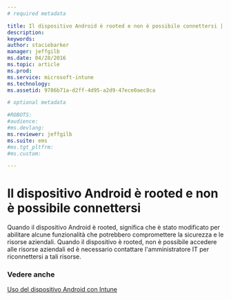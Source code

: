 ```yaml
---
# required metadata

title: Il dispositivo Android è rooted e non è possibile connettersi | Microsoft Intune
description:
keywords:
author: staciebarker
manager: jeffgilb
ms.date: 04/28/2016
ms.topic: article
ms.prod:
ms.service: microsoft-intune
ms.technology:
ms.assetid: 9786b71a-d2ff-4d95-a2d9-47ece0aec8ca

# optional metadata

#ROBOTS:
#audience:
#ms.devlang:
ms.reviewer: jeffgilb
ms.suite: ems
#ms.tgt_pltfrm:
#ms.custom:

---
```



# Il dispositivo Android è rooted e non è possibile connettersi

Quando il dispositivo Android è rooted, significa che è stato modificato per abilitare alcune funzionalità che potrebbero compromettere la sicurezza e le risorse aziendali. Quando il dispositivo è rooted, non è possibile accedere alle risorse aziendali ed è necessario contattare l'amministratore IT per riconnettersi a tali risorse.

### Vedere anche
[Uso del dispositivo Android con Intune](using-your-android-device-with-intune.md)

<!--HONumber=May16_HO1-->


